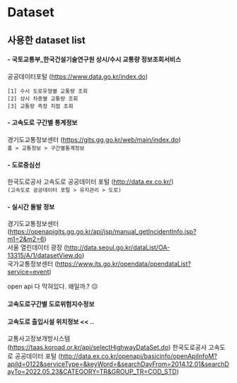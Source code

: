 # Dataset

## 사용한 dataset list
#### - 국토교통부_한국건설기술연구원 상시/수시 교통량 정보조회서비스 <br/>
공공데이터포털 (https://www.data.go.kr/index.do)
```
[1] 수시 도로유형별 교통량 조회 
[2] 상시 차종별 교통량 조회 
[3] 교통량 측정 지점 조회 
```

#### - 고속도로 구간별 통계정보 <br/>
경기도교통정보센터 (https://gits.gg.go.kr/web/main/index.do) <br/>
`홈 > 교통정보 > 구간별통계정보`

#### - 도로중심선 <br/>
한국도로공사 고속도로 공공데이터 포털 (http://data.ex.co.kr/) <br/>
`(고속도로 공공데이터 포털 > 유지관리 > 도로)`

#### - 실시간 돌발 정보
경기도교통정보센터 (https://openapigits.gg.go.kr/api/jsp/manual_getIncidentInfo.jsp?m1=2&m2=6) <br/>
서울 열린데이터 광장 (http://data.seoul.go.kr/dataList/OA-13315/A/1/datasetView.do) <br/>
국가교통정보센터 (https://www.its.go.kr/opendata/opendataList?service=event)<br/>

open api 다 막혀있다. 왜일까.? 😔

#### 고속도로구간별 도로위험지수정보
#### 고속도로 출입시설 위치정보 << ..
교통사고정보개방시스템 (https://taas.koroad.or.kr/api/selectHighwayDataSet.do)
한국도로공사 고속도로 공공데이터 포털 (http://data.ex.co.kr/openapi/basicinfo/openApiInfoM?apiId=0122&serviceType=&keyWord=&searchDayFrom=2014.12.01&searchDayTo=2022.05.23&CATEGORY=TR&GROUP_TR=COD_STD)
